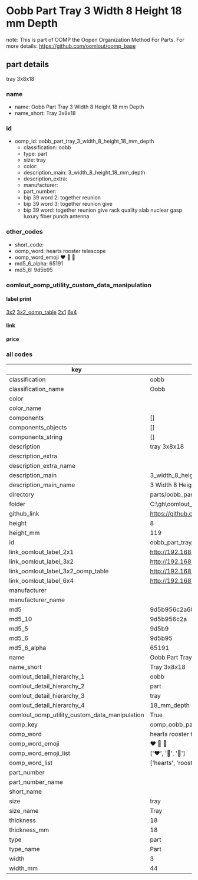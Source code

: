 # Oobb Part Tray 3 Width 8 Height 18 mm Depth  

note: This is part of OOMP the Oopen Organization Method For Parts. For more details: https://github.com/oomlout/oomp_base

##  part details
  



tray 3x8x18



### name
* name: Oobb Part Tray 3 Width 8 Height 18 mm Depth
* name_short: Tray 3x8x18 
### id
* oomp_id: oobb_part_tray_3_width_8_height_18_mm_depth
  * classification: oobb
  * type: part
  * size: tray
  * color: 
  * description_main: 3_width_8_height_18_mm_depth
  * description_extra: 
  * manufacturer: 
  * part_number: 
  * bip 39 word 2: together reunion
  * bip 39 word 3: together reunion give
  * bip 39 word: together reunion give rack quality slab nuclear gasp luxury fiber punch antenna

### other_codes
* short_code: 
* oomp_word: hearts rooster telescope
* oomp_word_emoji :hearts: :rooster: :telescope:
* md5_6_alpha: 65191
* md5_6: 9d5b95






### oomlout_oomp_utility_custom_data_manipulation
#### label print
[3x2](http://192.168.1.245:1112/?label=oomp%2065191)
[3x2_oomp_table](http://192.168.1.108:1112/?label=oomp%2065191)
[2x1](http://192.168.1.242:1112/?label=oomp%2065191)
[6x4](http://192.168.1.55:1112/?label=oomp%2065191)    

#### link

                              

#### price







### all codes 
| key | value |  
| --- | --- |  
| classification | oobb |  
| classification_name | Oobb |  
| color |  |  
| color_name |  |  
| components | [] |  
| components_objects | [] |  
| components_string | [] |  
| description | tray 3x8x18 |  
| description_extra |  |  
| description_extra_name |  |  
| description_main | 3_width_8_height_18_mm_depth |  
| description_main_name | 3 Width 8 Height 18 mm Depth |  
| directory | parts/oobb_part_tray_3_width_8_height_18_mm_depth |  
| folder | C:\gh\oomlout_oobb_version_4_generated_parts\parts\oobb_part_tray_3_width_8_height_18_mm_depth |  
| github_link | https://github.com/oomlout/oomlout_oomp_part_src/tree/main/parts/oobb_part_tray_3_width_8_height_18_mm_depth |  
| height | 8 |  
| height_mm | 119 |  
| id | oobb_part_tray_3_width_8_height_18_mm_depth |  
| link_oomlout_label_2x1 | http://192.168.1.242:1112/?label=oomp%2065191 |  
| link_oomlout_label_3x2 | http://192.168.1.245:1112/?label=oomp%2065191 |  
| link_oomlout_label_3x2_oomp_table | http://192.168.1.108:1112/?label=oomp%2065191 |  
| link_oomlout_label_6x4 | http://192.168.1.55:1112/?label=oomp%2065191 |  
| manufacturer |  |  
| manufacturer_name |  |  
| md5 | 9d5b956c2a6032eb2bd79b08c4ee171d |  
| md5_10 | 9d5b956c2a |  
| md5_5 | 9d5b9 |  
| md5_6 | 9d5b95 |  
| md5_6_alpha | 65191 |  
| name | Oobb Part Tray 3 Width 8 Height 18 mm Depth |  
| name_short | Tray 3x8x18  |  
| oomlout_detail_hierarchy_1 | oobb |  
| oomlout_detail_hierarchy_2 | part |  
| oomlout_detail_hierarchy_3 | tray |  
| oomlout_detail_hierarchy_4 | 18_mm_depth |  
| oomlout_oomp_utility_custom_data_manipulation | True |  
| oomp_key | oomp_oobb_part_tray_3_width_8_height_18_mm_depth |  
| oomp_word | hearts rooster telescope |  
| oomp_word_emoji | :hearts: :rooster: :telescope: |  
| oomp_word_emoji_list | [':hearts:', ':rooster:', ':telescope:'] |  
| oomp_word_list | ['hearts', 'rooster', 'telescope'] |  
| part_number |  |  
| part_number_name |  |  
| short_name |  |  
| size | tray |  
| size_name | Tray |  
| thickness | 18 |  
| thickness_mm | 18 |  
| type | part |  
| type_name | Part |  
| width | 3 |  
| width_mm | 44 |  
